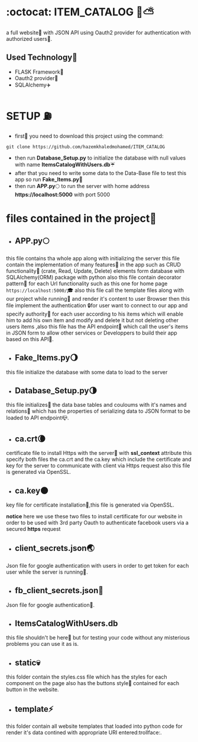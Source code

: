 # :octocat: ITEM_CATALOG :volcano::partly_sunny:
a full website:milky_way: with JSON API using Oauth2 provider for authentication with authorized users:rocket:.

## Used Technology:hammer:
* FLASK Framework:statue_of_liberty:
* Oauth2 provider:rainbow:
* SQLAlchemy:airplane:
# SETUP :fuelpump:
* first:pushpin: you need to download this project using the command: 
```
git clone https://github.com/hazemkhaledmohamed/ITEM_CATALOG 
```
* then run **Database_Setup.py** to initialize the database with null values with name **ItemsCatalogWithUsers.db**:umbrella:
* after that you need to write some data to the Data-Base file to test this app so run **Fake_Items.py**:ring:
* then run **APP.py**:full_moon: to run the server with home address **https://localhost:5000** with port 5000

# files contained in the project:seedling:
* ## **APP.py**:full_moon: 
this file contains tha whole app along with initializing the server 
this file contain the implementation of many features:gift: in the app such as CRUD functionality:palm_tree: (crate, Read, Update, Delete) elements form database with SQLAlchemy(ORM) package with python also this file contain decorator pattern:ear_of_rice: for each Url functionality such as this one for home page ```https://localhost:5000/```:mortar_board: also this file call the template files along with our project while running:tada: and render it's content to user Browser then this file implement the authentication :lock:for user want to connect to our app and specify authority:key: for each user according to his items which will enable him to add his own item and modify and delete it but not deleting other users items
,also this file has the API endpoint:electric_plug: which call the user's items in JSON form to allow other services or Developpers to build their app based on this API:bath:.

* ## **Fake_Items.py**:waning_gibbous_moon: 
this file initialize the database with some data to load to the server

* ## **Database_Setup.py**:last_quarter_moon: 
this file initializes:syringe: the data base tables and couloums with it's names and relations:scroll: which has the properties of serializing data to JSON format to be loaded to API endpoint:mailbox_closed:. 

* ## **ca.crt**:waning_crescent_moon: 
certificate file to install Https with the server:lock_with_ink_pen: with **ssl_context** attribute this specify both files the ca.crt and the ca.key which include the certificate and key for the server to communicate with client via Https request also this file is generated via OpenSSL.

* ## **ca.key**:new_moon: 
key file for certificate installation:closed_lock_with_key:,this file is generated via OpenSSL.

**notice**
here we use these two files to install certificate for our website in order to be used with 3rd party Oauth to authenticate facebook users via a secured **https** request
* ## **client_secrets.json**:earth_asia: 
Json file for google authentication with users in order to get token for each user while the server is running:trumpet:.

* ## **fb_client_secrets.json**:milky_way: 
Json file for google authentication:saxophone:.

* ## **ItemsCatalogWithUsers.db**
this file shouldn't be here:bookmark: but for testing your code without any misterious problems you can use it as is.

* ## **static**:skull:
this folder contain the styles.css file which has the styles for each component on the page also has the buttons style:snake: contained for each button in the website.

* ## **template**:zap:
this folder contain all website templates that loaded into python code for render it's data contined with appropriate URI entered:trollface:.
